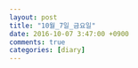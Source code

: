 ```yaml
---
layout: post
title: "10월_7일_금요일"
date: 2016-10-07 3:47:00 +0900
comments: true 
categories: [diary] 
---
```

